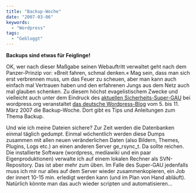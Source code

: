 ```yaml
---
title: "Backup-Woche"
date: "2007-03-06"
keywords:
  - "Wordpress"
tags:
  - "Gebloggt"
---
```


**Backups sind etwas für Feiglinge!**

OK, wer nach dieser Maßgabe seinen Webauftritt verwaltet geht nach dem Panzer-Prinzip vor: »Breit fahren, schmal denken.« Mag sein, dass man sich erst verbrennen muss, um das Feuer zu scheuen, aber man kann auch einfach mal Vertrauen haben und den erfahrenen Jungs aus dem Netz auch mal glauben schenken. Zu diesem höchst evagelistischem Zwecke und vielleicht auch unter dem Eindruck des [aktuellen Sicherheits-Super-GAU](/codecandies/2007/03/03/wordpress-updaten/) bei wordpress.org veranstaltet [das deutsche Wordpress-Blog](http://blog.wordpress-deutschland.org/) vom 5. bis 11. März 2007 die Backup-Woche. Dort gibt es Tips und Anleitungen zum Thema Backup.

Und wie ich meine Dateien sichere? Zur Zeit werden die Datenbanken einmal täglich gedumpt. Einmal wöchentlich werden diese Dumps zusammen mit allen neuen veränderlichen Daten (also Bildern, Themes, Plugins, Logs etc.) an einen anderen Server ge_rsync_t. Da sollte reichen. Die installierte Software (wordpress, mediawiki und ein paar Eigenproduktionen) verwalte ich auf einem lokalen Rechner als SVN\-Repository. Das ist aber mehr zum üben. Im Falle des Super-GAU jedenfalls muss ich mir nur alles auf dem Server wieder zusammenkopieren, ein Job der innert 10-15 min. erledigt werden kann (und im Plan von Hand abläuft). Natürlich könnte man das auch wieder scripten und automatisieren…
